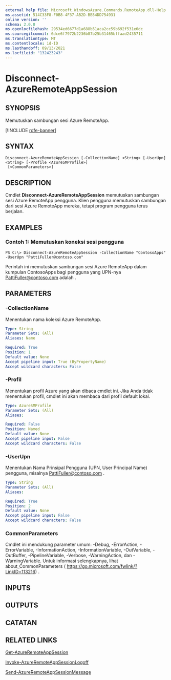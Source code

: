 ```yaml
---
external help file: Microsoft.WindowsAzure.Commands.RemoteApp.dll-Help.xml
ms.assetid: 514C33F8-F0B8-4F37-AB2D-BB54DD754931
online version: ''
schema: 2.0.0
ms.openlocfilehash: 29534ed6677d1a688b51aca2cc59b692f531e6dc
ms.sourcegitcommit: 6dce6f7972b2236b87b25b31465bffaad2435711
ms.translationtype: MT
ms.contentlocale: id-ID
ms.lasthandoff: 09/13/2021
ms.locfileid: "132423243"
---
```

# Disconnect-AzureRemoteAppSession

## SYNOPSIS
Memutuskan sambungan sesi Azure RemoteApp.

[!INCLUDE [rdfe-banner](../../includes/rdfe-banner.md)]

## SYNTAX

```
Disconnect-AzureRemoteAppSession [-CollectionName] <String> [-UserUpn] <String> [-Profile <AzureSMProfile>]
 [<CommonParameters>]
```

## DESCRIPTION
Cmdlet **Disconnect-AzureRemoteAppSession** memutuskan sambungan sesi Azure RemoteApp pengguna.
Klien pengguna memutuskan sambungan dari sesi Azure RemoteApp mereka, tetapi program pengguna terus berjalan.

## EXAMPLES

### Contoh 1: Memutuskan koneksi sesi pengguna
```
PS C:\> Disconnect-AzureRemoteAppSession -CollectionName "ContosoApps" -UserUpn "PattiFuller@contoso.com"
```

Perintah ini memutuskan sambungan sesi Azure RemoteApp dalam kumpulan ContosoApps bagi pengguna yang UPN-nya PattiFuller@contoso.com adalah .

## PARAMETERS

### -CollectionName
Menentukan nama koleksi Azure RemoteApp.

```yaml
Type: String
Parameter Sets: (All)
Aliases: Name

Required: True
Position: 1
Default value: None
Accept pipeline input: True (ByPropertyName)
Accept wildcard characters: False
```

### -Profil
Menentukan profil Azure yang akan dibaca cmdlet ini.
Jika Anda tidak menentukan profil, cmdlet ini akan membaca dari profil default lokal.

```yaml
Type: AzureSMProfile
Parameter Sets: (All)
Aliases: 

Required: False
Position: Named
Default value: None
Accept pipeline input: False
Accept wildcard characters: False
```

### -UserUpn
Menentukan Nama Prinsipal Pengguna (UPN, User Principal Name) pengguna, misalnya PattiFuller@contoso.com .

```yaml
Type: String
Parameter Sets: (All)
Aliases: 

Required: True
Position: 2
Default value: None
Accept pipeline input: False
Accept wildcard characters: False
```

### CommonParameters
Cmdlet ini mendukung parameter umum: -Debug, -ErrorAction, -ErrorVariable, -InformationAction, -InformationVariable, -OutVariable, -OutBuffer, -PipelineVariable, -Verbose, -WarningAction, dan -WarningVariable. Untuk informasi selengkapnya, lihat about_CommonParameters ( https://go.microsoft.com/fwlink/?LinkID=113216) .

## INPUTS

## OUTPUTS

## CATATAN

## RELATED LINKS

[Get-AzureRemoteAppSession](./Get-AzureRemoteAppSession.md)

[Invoke-AzureRemoteAppSessionLogoff](./Invoke-AzureRemoteAppSessionLogoff.md)

[Send-AzureRemoteAppSessionMessage](./Send-AzureRemoteAppSessionMessage.md)


